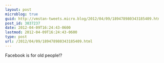 ```yaml
---
layout: post
microblog: true
guid: http://vmstan-tweets.micro.blog/2012/04/09/189478980343185409.html
post_id: 3037237
date: 2012-04-09T16:24:43-0600
lastmod: 2012-04-09T16:24:43-0600
type: post
url: /2012/04/09/189478980343185409.html
---
```

Facebook is for old people!?
